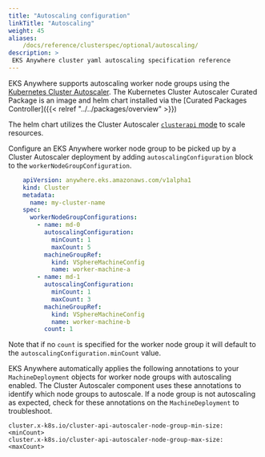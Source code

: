 ```yaml
---
title: "Autoscaling configuration"
linkTitle: "Autoscaling"
weight: 45
aliases:
    /docs/reference/clusterspec/optional/autoscaling/
description: >
 EKS Anywhere cluster yaml autoscaling specification reference
---
```


EKS Anywhere supports autoscaling worker node groups using the [Kubernetes Cluster Autoscaler](https://github.com/kubernetes/autoscaler/). The Kubernetes Cluster Autoscaler Curated Package is an image and helm chart installed via the [Curated Packages Controller]({{< relref "../../packages/overview" >}})

The helm chart utilizes the Cluster Autoscaler [`clusterapi` mode](https://cluster-api.sigs.k8s.io/tasks/automated-machine-management/autoscaling.html) to scale resources.

Configure an EKS Anywhere worker node group to be picked up by a Cluster Autoscaler deployment by adding `autoscalingConfiguration` block to the `workerNodeGroupConfiguration`.

```yaml
    apiVersion: anywhere.eks.amazonaws.com/v1alpha1
    kind: Cluster
    metadata:
      name: my-cluster-name
    spec:
      workerNodeGroupConfigurations:
        - name: md-0
          autoscalingConfiguration:
            minCount: 1
            maxCount: 5
          machineGroupRef:
            kind: VSphereMachineConfig
            name: worker-machine-a
        - name: md-1
          autoscalingConfiguration:
            minCount: 1
            maxCount: 3
          machineGroupRef:
            kind: VSphereMachineConfig
            name: worker-machine-b
          count: 1
```

Note that if no `count` is specified for the worker node group it will default to the `autoscalingConfiguration.minCount` value.

EKS Anywhere automatically applies the following annotations to your `MachineDeployment` objects for worker node groups with autoscaling enabled. The Cluster Autoscaler component uses these annotations to identify which node groups to autoscale. If a node group is not autoscaling as expected, check for these annotations on the `MachineDeployment` to troubleshoot.
```
cluster.x-k8s.io/cluster-api-autoscaler-node-group-min-size: <minCount>
cluster.x-k8s.io/cluster-api-autoscaler-node-group-max-size: <maxCount>
```
